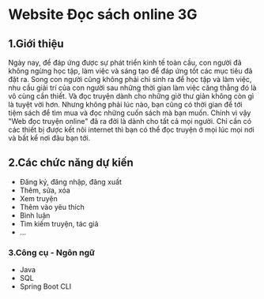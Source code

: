 # Website Đọc sách online 3G
## 1.Giới thiệu
Ngày nay, để đáp ứng được sự phát triển kinh tế toàn cầu, con người đã không ngừng học tập, làm việc và sáng tạo để đáp ứng tốt các mục tiêu đã đặt ra. Song con người cũng không phải chỉ sinh ra để học tập và làm việc, nhu cầu giải trí của con người sau những thời gian làm việc căng thẳng đó là vô cùng cần thiết. Và đọc truyện dành cho những giờ thư giản không còn gì là tuyệt vời hơn. Nhưng không phải lúc nào, bạn cũng có thời gian để tới tiệm sách để tìm mua và đọc những cuốn sách mà bạn muốn. Chính vì vậy "Web đọc truyện online" đã ra đời là dành cho tất cả mọi người. Chỉ cần có các thiết bị được kết nôi internet thì bạn có thể đọc truyện ở mọi lúc mọi nơi và bất kể nơi đâu bạn tới.
## 2.Các chức năng dự kiến
- Đăng ký, đăng nhập, đăng xuất
- Thêm, sửa, xóa
- Xem truyện
- Thêm vào yêu thích
- Bình luận
- Tìm kiếm truyện, tác giả
- ...
### 3.Công cụ - Ngôn ngữ
- Java
- SQL
- Spring Boot CLI 
